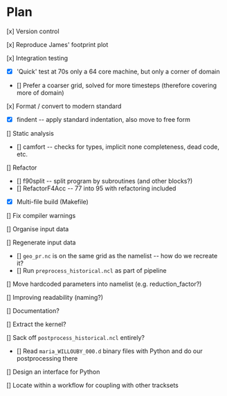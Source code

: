 # Plan

[x] Version control

[x] Reproduce James' footprint plot

[x] Integration testing
- [x] 'Quick' test at 70s only a 64 core machine, but only a corner of domain
- [] Prefer a coarser grid, solved for more timesteps (therefore covering more of domain)

[x] Format / convert to modern standard
- [x] findent -- apply standard indentation, also move to free form

[] Static analysis
- [] camfort -- checks for types, implicit none completeness, dead code, etc.

[] Refactor
- [] f90split -- split program by subroutines (and other blocks?)
- [] RefactorF4Acc -- 77 into 95 with refactoring included
- [x] Multi-file build (Makefile)

[] Fix compiler warnings

[] Organise input data

[] Regenerate input data
- [] `geo_pr.nc` is on the same grid as the namelist -- how do we recreate it?
- [] Run `preprocess_historical.ncl` as part of pipeline

[] Move hardcoded parameters into namelist (e.g. reduction_factor?)

[] Improving readability (naming?)

[] Documentation?

[] Extract the kernel?

[] Sack off `postprocess_historical.ncl` entirely?
- [] Read `maria_WILLOUBY_000.d` binary files with Python and do our postprocessing there

[] Design an interface for Python

[] Locate within a workflow for coupling with other tracksets
